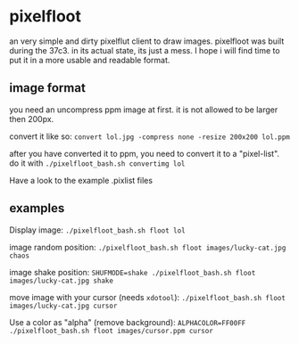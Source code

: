 # pixelfloot

an very simple and dirty pixelflut client to draw images.
pixelfloot was built during the 37c3. in its actual state, its just a mess. I hope i will find time to put it in a more usable and readable format. 

## image format

you need an uncompress ppm image at first. it is not allowed to be larger then 200px.

convert it like so: `convert lol.jpg -compress none -resize 200x200 lol.ppm`

after you have converted it to ppm, you need to convert it to a "pixel-list". 
do it with `./pixelfloot_bash.sh convertimg lol`

Have a look to the example .pixlist files


## examples

Display image: `./pixelfloot_bash.sh floot lol`

image random position: `./pixelfloot_bash.sh floot images/lucky-cat.jpg chaos`

image shake position: `SHUFMODE=shake ./pixelfloot_bash.sh floot images/lucky-cat.jpg shake`

move image with your cursor (needs `xdotool`): `./pixelfloot_bash.sh floot images/lucky-cat.jpg cursor`

Use a color as "alpha" (remove background): `ALPHACOLOR=FF00FF ./pixelfloot_bash.sh floot images/cursor.ppm cursor`


